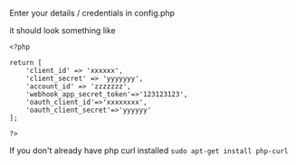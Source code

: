 Enter your details / credentials in config.php

it should look something like

```
<?php

return [
    'client_id' => 'xxxxxx',
    'client_secret' => 'yyyyyyy',
    'account_id' => 'zzzzzzz',
    'webhook_app_secret_token'=>'123123123',
    'oauth_client_id'=>'xxxxxxxx',
    'oauth_client_secret'=>'yyyyyy'
];

?>
```

If you don't already have php curl installed
`sudo apt-get install php-curl`



